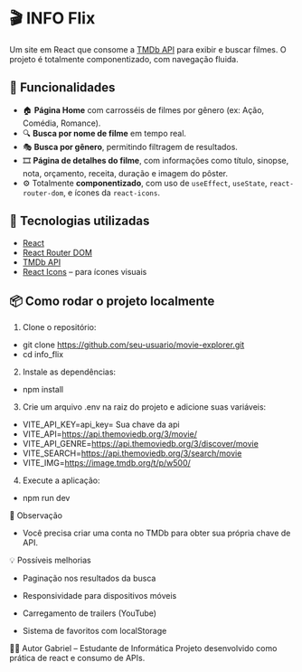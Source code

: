 # 🎬 INFO Flix

Um site em React que consome a [TMDb API](https://www.themoviedb.org/) para exibir e buscar filmes. O projeto é totalmente componentizado, com navegação fluida.

## 🚀 Funcionalidades

- 🏠 **Página Home** com carrosséis de filmes por gênero (ex: Ação, Comédia, Romance).
- 🔍 **Busca por nome de filme** em tempo real.
- 🎭 **Busca por gênero**, permitindo filtragem de resultados.
- 🎞 **Página de detalhes do filme**, com informações como título, sinopse, nota, orçamento, receita, duração e imagem do pôster.
- ⚙️ Totalmente **componentizado**, com uso de `useEffect`, `useState`, `react-router-dom`, e ícones da `react-icons`.

## 🧩 Tecnologias utilizadas

- [React](https://reactjs.org/)
- [React Router DOM](https://reactrouter.com/)
- [TMDb API](https://developers.themoviedb.org/3)
- [React Icons](https://react-icons.github.io/react-icons/) – para ícones visuais


## 📦 Como rodar o projeto localmente

1. Clone o repositório:

- git clone https://github.com/seu-usuario/movie-explorer.git
- cd info_flix

2. Instale as dependências:

- npm install

3. Crie um arquivo .env na raiz do projeto e adicione suas variáveis:

- VITE_API_KEY=api_key= Sua chave da api
- VITE_API=https://api.themoviedb.org/3/movie/
- VITE_API_GENRE=https://api.themoviedb.org/3/discover/movie
- VITE_SEARCH=https://api.themoviedb.org/3/search/movie
- VITE_IMG=https://image.tmdb.org/t/p/w500/

4. Execute a aplicação:

- npm run dev


🔐 Observação
- Você precisa criar uma conta no TMDb para obter sua própria chave de API.


💡 Possíveis melhorias
- Paginação nos resultados da busca

- Responsividade para dispositivos móveis

- Carregamento de trailers (YouTube)

- Sistema de favoritos com localStorage


🧑‍💻 Autor
Gabriel – Estudante de Informática
Projeto desenvolvido como prática de react e consumo de APIs.
